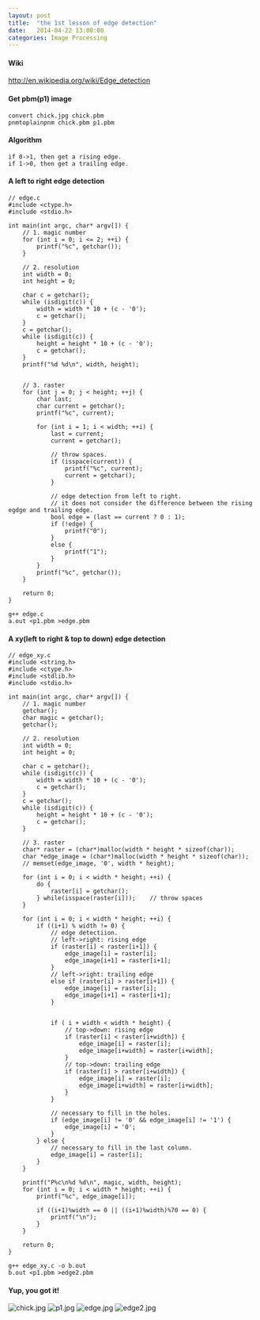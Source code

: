 ```yaml
---
layout: post
title:  "the 1st lesson of edge detection"
date:   2014-04-22 13:00:00
categories: Image Processing
---
```


#### Wiki

<http://en.wikipedia.org/wiki/Edge_detection>

#### Get pbm(p1) image

    convert chick.jpg chick.pbm
    pnmtoplainpnm chick.pbm p1.pbm

#### Algorithm

    if 0->1, then get a rising edge.
    if 1->0, then get a trailing edge.

#### A left to right edge detection

    // edge.c
    #include <ctype.h>
    #include <stdio.h>

    int main(int argc, char* argv[]) {
        // 1. magic number
        for (int i = 0; i <= 2; ++i) {
            printf("%c", getchar());
        }

        // 2. resolution
        int width = 0;
        int height = 0;

        char c = getchar();
        while (isdigit(c)) {
            width = width * 10 + (c - '0');
            c = getchar();
        }
        c = getchar();
        while (isdigit(c)) {
            height = height * 10 + (c - '0');
            c = getchar();
        }
        printf("%d %d\n", width, height);


        // 3. raster
        for (int j = 0; j < height; ++j) {
            char last;
            char current = getchar();
            printf("%c", current);

            for (int i = 1; i < width; ++i) {
                last = current;
                current = getchar();

                // throw spaces.
                if (isspace(current)) {
                    printf("%c", current);
                    current = getchar(); 
                }
               
                // edge detection from left to right.
                // it does not consider the difference between the rising egdge and trailing edge.
                bool edge = (last == current ? 0 : 1);
                if (!edge) {
                    printf("0");
                }
                else {
                    printf("1");
                }
            }
            printf("%c", getchar());
        }
      
        return 0;
    }

    g++ edge.c   
    a.out <p1.pbm >edge.pbm

#### A xy(left to right & top to down) edge detection

    // edge_xy.c
    #include <string.h>
    #include <ctype.h>
    #include <stdlib.h>
    #include <stdio.h>

    int main(int argc, char* argv[]) {
        // 1. magic number
        getchar();
        char magic = getchar();
        getchar();
        
        // 2. resolution 
        int width = 0;
        int height = 0;

        char c = getchar();
        while (isdigit(c)) {
            width = width * 10 + (c - '0');
            c = getchar();
        }
        c = getchar();
        while (isdigit(c)) {
            height = height * 10 + (c - '0');
            c = getchar();
        }
      
        // 3. raster
        char* raster = (char*)malloc(width * height * sizeof(char));
        char *edge_image = (char*)malloc(width * height * sizeof(char));
        // memset(edge_image, '0', width * height);

        for (int i = 0; i < width * height; ++i) {
            do {
                raster[i] = getchar();
            } while(isspace(raster[i]));    // throw spaces
        }

        for (int i = 0; i < width * height; ++i) {
            if ((i+1) % width != 0) {
                // edge detectiion.
                // left->right: rising edge
                if (raster[i] < raster[i+1]) {
                    edge_image[i] = raster[i];
                    edge_image[i+1] = raster[i+1];
                }
                // left->right: trailing edge
                else if (raster[i] > raster[i+1]) {
                    edge_image[i] = raster[i];
                    edge_image[i+1] = raster[i+1];
                }

                
                if ( i + width < width * height) {
                    // top->down: rising edge
                    if (raster[i] < raster[i+width]) {
                        edge_image[i] = raster[i];
                        edge_image[i+width] = raster[i+width];
                    }
                    // top->down: trailing edge
                    if (raster[i] > raster[i+width]) {
                        edge_image[i] = raster[i];
                        edge_image[i+width] = raster[i+width];
                    }
                }

                // necessary to fill in the holes.
                if (edge_image[i] != '0' && edge_image[i] != '1') {
                    edge_image[i] = '0';
                }
            } else {
                // necessary to fill in the last column.
                edge_image[i] = raster[i];
            }
        }

        printf("P%c\n%d %d\n", magic, width, height);
        for (int i = 0; i < width * height; ++i) {
            printf("%c", edge_image[i]);
            
            if ((i+1)%width == 0 || ((i+1)%width)%70 == 0) {
                printf("\n");
            }
        }
      
        return 0;
    }

    g++ edge_xy.c -o b.out
    b.out <p1.pbm >edge2.pbm

#### Yup, you got it!

![chick.jpg](http://caigen.github.io/data/2014-04-22-p1.jpg)
![p1.jpg](http://caigen.github.io/data/2014-04-22-p1.jpg)
![edge.jpg](http://caigen.github.io/data/2014-04-22-edge.jpg)
![edge2.jpg](http://caigen.github.io/data/2014-04-22-edge2.jpg)
